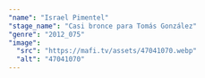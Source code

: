 ```yaml
---
"name": "Israel Pimentel"
"stage_name": "Casi bronce para Tomás González"
"genre": "2012_075"
"image":
  "src": "https://mafi.tv/assets/47041070.webp"
  "alt": "47041070"
---
```

